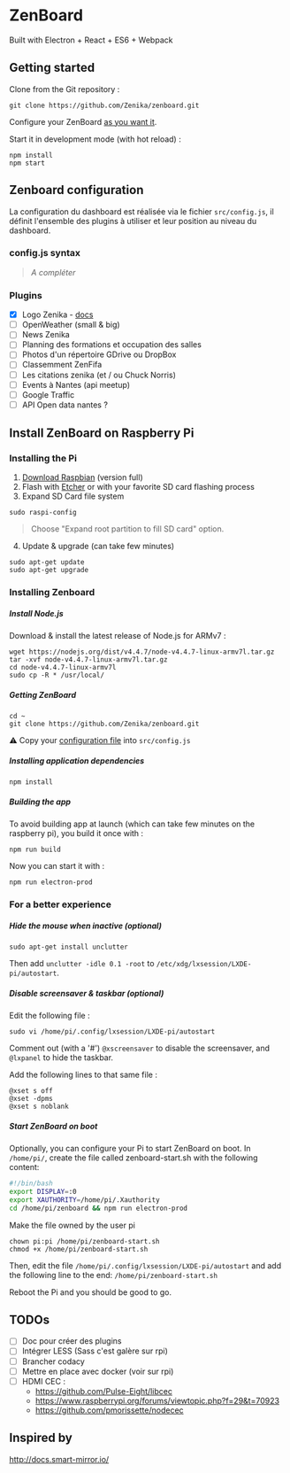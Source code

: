 # ZenBoard

Built with Electron + React + ES6 + Webpack

## Getting started

Clone from the Git repository :
```
git clone https://github.com/Zenika/zenboard.git
```

Configure your ZenBoard [as you want it](#zenboard-configuration).

Start it in development mode (with hot reload) :
```
npm install
npm start
```

## Zenboard configuration

La configuration du dashboard est réalisée via le fichier `src/config.js`, il définit l'ensemble des plugins à utiliser et leur position au niveau du dashboard.

### config.js syntax
> _A compléter_

### Plugins

- [x] Logo Zenika - [docs](src/plugins/ZenikaLogo/README.md)
- [ ] OpenWeather (small & big)
- [ ] News Zenika
- [ ] Planning des formations et occupation des salles
- [ ] Photos d'un répertoire GDrive ou DropBox
- [ ] Classemment ZenFifa
- [ ] Les citations zenika (et / ou Chuck Norris)
- [ ] Events à Nantes (api meetup)
- [ ] Google Traffic
- [ ] API Open data nantes ?

## Install ZenBoard on Raspberry Pi

### Installing the Pi
1. [Download Raspbian](https://www.raspberrypi.org/downloads/raspbian/) (version full)
2. Flash with [Etcher](http://www.etcher.io/) or with your favorite SD card flashing process
3. Expand SD Card file system
```
sudo raspi-config
```
> Choose "Expand root partition to fill SD card" option.
4. Update & upgrade (can take few minutes)
```
sudo apt-get update
sudo apt-get upgrade
```

### Installing Zenboard

##### Install Node.js
Download & install the latest release of Node.js for ARMv7 :
```
wget https://nodejs.org/dist/v4.4.7/node-v4.4.7-linux-armv7l.tar.gz
tar -xvf node-v4.4.7-linux-armv7l.tar.gz
cd node-v4.4.7-linux-armv7l
sudo cp -R * /usr/local/
```

##### Getting ZenBoard
```
cd ~
git clone https://github.com/Zenika/zenboard.git
```

:warning: Copy your [configuration file](#zenboard-configuration) into `src/config.js`

##### Installing application dependencies
```
npm install
```

##### Building the app
To avoid building app at launch (which can take few minutes on the raspberry pi), you build it once with :
```
npm run build
```
Now you can start it with :
```
npm run electron-prod
```

### For a better experience

##### Hide the mouse when inactive (optional)
```
sudo apt-get install unclutter
```
Then add `unclutter -idle 0.1 -root` to `/etc/xdg/lxsession/LXDE-pi/autostart`.

##### Disable screensaver & taskbar (optional)
Edit the following file :
```
sudo vi /home/pi/.config/lxsession/LXDE-pi/autostart
```
Comment out (with a '#') `@xscreensaver` to disable the screensaver, and `@lxpanel` to hide the taskbar.

Add the following lines to that same file :
```
@xset s off
@xset -dpms
@xset s noblank
```

##### Start ZenBoard on boot
Optionally, you can configure your Pi to start ZenBoard on boot.
In `/home/pi/`, create the file called zenboard-start.sh with the following content:
```bash
#!/bin/bash
export DISPLAY=:0
export XAUTHORITY=/home/pi/.Xauthority
cd /home/pi/zenboard && npm run electron-prod
```
Make the file owned by the user pi
```
chown pi:pi /home/pi/zenboard-start.sh
chmod +x /home/pi/zenboard-start.sh
```
Then, edit the file `/home/pi/.config/lxsession/LXDE-pi/autostart` and add the following line to the end: `/home/pi/zenboard-start.sh`

Reboot the Pi and you should be good to go.


## TODOs

- [ ] Doc pour créer des plugins
- [ ] Intégrer LESS (Sass c'est galère sur rpi)
- [ ] Brancher codacy
- [ ] Mettre en place avec docker (voir sur rpi)
- [ ] HDMI CEC :
  * https://github.com/Pulse-Eight/libcec
  * https://www.raspberrypi.org/forums/viewtopic.php?f=29&t=70923
  * https://github.com/pmorissette/nodecec


## Inspired by

http://docs.smart-mirror.io/
